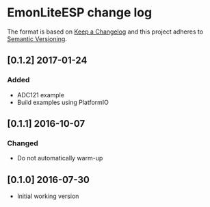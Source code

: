 # EmonLiteESP change log

The format is based on [Keep a Changelog](http://keepachangelog.com/)
and this project adheres to [Semantic Versioning](http://semver.org/).

## [0.1.2] 2017-01-24
### Added
- ADC121 example
- Build examples using PlatformIO

## [0.1.1] 2016-10-07
### Changed
- Do not automatically warm-up

## [0.1.0] 2016-07-30
- Initial working version
